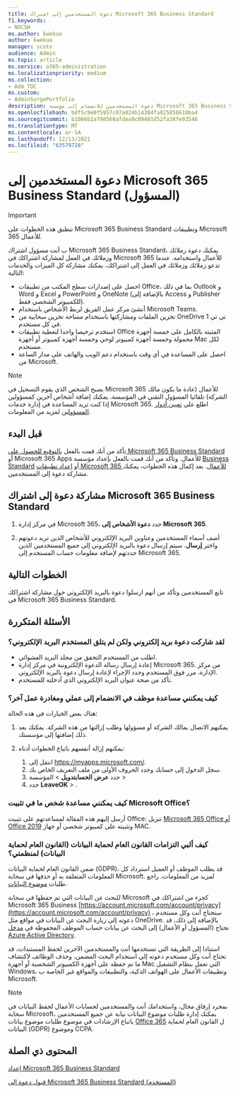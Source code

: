```yaml
---
title: دعوة المستخدمين إلى اشتراك Microsoft 365 Business Standard
f1.keywords:
- NOCSH
ms.author: kwekua
author: kwekua
manager: scotv
audience: Admin
ms.topic: article
ms.service: o365-administration
ms.localizationpriority: medium
ms.collection:
- Adm_TOC
ms.custom:
- AdminSurgePortfolio
description: دعوة المستخدمين للانضمام إلى مؤسسة Microsoft 365 Business Standard
ms.openlocfilehash: bdf5c9e0f5957c07a024b14384fa825858618ba4
ms.sourcegitcommit: b1066b2a798568afdea9c09401d52fa38fe93546
ms.translationtype: MT
ms.contentlocale: ar-SA
ms.lasthandoff: 12/13/2021
ms.locfileid: "63579728"
---
```

# <a name="invite-users-to-microsoft-365-business-standard-admin"></a>دعوة المستخدمين إلى Microsoft 365 Business Standard (المسؤول)

> [!IMPORTANT]
> تنطبق هذه الخطوات على Microsoft 365 Business Standard وتطبيقات Microsoft 365 للأعمال.

ب أنت مسؤول اشتراك Microsoft 365 Business Standard، يمكنك دعوة زملائك وزملائك في العمل لمشاركة اشتراكك في Microsoft 365 للأعمال واستخدامه. عندما تدعو زملائك وزملائك في العمل إلى اشتراكك، يمكنك مشاركة كل الميزات والخدمات التالية:

- احصل على إصدارات سطح المكتب من تطبيقات Office، بما في ذلك Outlook و Word و Excel و PowerPoint و OneNote (بالإضافة إلى Access و Publisher للكمبيوتر الشخصي فقط).
- أنشئ مركز عمل الفريق لربط الأشخاص باستخدام Microsoft Teams.
- تخزين الملفات ومشاركتها باستخدام مساحة تخزين سحابية من OneDrive 1 تي تي في كل مستخدم.
- استخدم ترخيصا واحدا لتغطية تطبيقات Office المثبتة بالكامل على خمسة أجهزة محمولة وخمسة أجهزة كمبيوتر لوحي وخمسة أجهزة كمبيوتر أو أجهزة Mac لكل مستخدم.
- احصل على المساعدة في أي وقت باستخدام دعم الويب والهاتف على مدار الساعة من Microsoft.

> [!Note]
> يصبح الشخص الذي يقوم التسجيل في Microsoft 365 للأعمال (عادة ما يكون مالك الشركة) تلقائيا المسؤول التقني في المؤسسة. يمكنك إضافة أشخاص آخرين كمسؤولين إذا كنت تريد المساعدة في إدارة خدمات Microsoft 365. اطلع على [تعيين أدوار المسؤولين](../add-users/assign-admin-roles.md) لمزيد من المعلومات.

## <a name="before-you-begin"></a>قبل البدء

تأكد من أنك قمت بالفعل [بالتوقيع للحصول على Microsoft 365 Business Standard](signup-business-standard.md) أو Microsoft 365 Apps للأعمال. وتأكد من أنك قمت بالفعل بإعداد مؤسسة [Business Standard](../setup/setup-business-standard.md) أو [إعداد تطبيقات Microsoft 365 للأعمال](../setup/setup-apps-for-business.md). بعد إكمال هذه الخطوات، يمكنك مشاركة دعوة إلى المستخدمين.

## <a name="share-an-invitation-to-a-microsoft-365-business-standard-subscription"></a>مشاركة دعوة إلى اشتراك Microsoft 365 Business Standard

1. في مركز إدارة Microsoft 365، حدد **دعوة الأشخاص إلى Microsoft 365**.

2. أضف أسماء المستخدمين وعناوين البريد الإلكتروني للأشخاص الذين تريد دعوتهم واختر **إرسال**. سيتم إرسال دعوة بالبريد الإلكتروني إلى جميع المستخدمين الذين حددتهم لإضافة معلومات حساب المستخدم إلى Microsoft 365.

## <a name="next-steps"></a>الخطوات التالية

تابع المستخدمين وتأكد من أنهم ارسلوا دعوة بالبريد الإلكتروني حول مشاركة اشتراكك في Microsoft 365 Business Standard.

## <a name="frequently-asked-questions"></a>الأسئلة المتكررة

### <a name="i-shared-an-email-invite-but-the-user-didnt-receive-the-email"></a>لقد شاركت دعوة بريد إلكتروني ولكن لم يتلق المستخدم البريد الإلكتروني؟

- اطلب من المستخدم التحقق من مجلد البريد العشوائي.
- إعادة إرسال رسالة الدعوة الإلكترونية في مركز إدارة Microsoft 365. من مركز الإدارة، مرر فوق المستخدم وحدد الإجراء لإعادة إرسال دعوة بالبريد الإلكتروني.
- تأكد من صحة عنوان البريد الإلكتروني الذي أدخلته للمستخدم.

### <a name="how-can-i-help-an-employee-join-my-business-and-leave-another-business"></a>كيف يمكنني مساعدة موظف في الانضمام إلى عملي ومغادرة عمل آخر؟

هناك بعض الخيارات في هذه الحالة:  

1. يمكنهم الاتصال بمالك الشركة أو مسؤولها وطلب إزالتها من هذه الشركة. يمكنك بعد ذلك إضافتها إلى مؤسستك.  

2. يمكنهم إزالة أنفسهم باتباع الخطوات أدناه:

    1. انتقل إلى https://myapps.microsoft.com/.
    2. سجل الدخول إلى حسابك وحدد الحروف الأولى من ملف التعريف الخاص بك.
    3.  حدد **عرض** **الحسابتدويل** >  المؤسسة  > 
    4. حدد **LeaveOK** > .

### <a name="how-do-i-help-someone-install-microsoft-office"></a>كيف يمكنني مساعدة شخص ما في تثبيت Microsoft Office؟

أرسل إليهم هذه المقالة لمساعدتهم على تثبيت Office: تنزيل [Microsoft 365 Office أو Office 2019](https://support.microsoft.com/office/download-and-install-or-reinstall-microsoft-365-or-office-2019-on-a-pc-or-mac-4414eaaf-0478-48be-9c42-23adc4716658) وتثبيته على كمبيوتر شخصي أو جهاز MAC.

### <a name="how-do-i-meet-common-gdpr-general-data-protection-regulation-obligations-for-my-organization"></a>كيف ألبي التزامات القانون العام لحماية البيانات (القانون العام لحماية البيانات) لمنظمتي؟

ضمن القانون العام لحماية البيانات (GDPR)، قد يطلب الموظف أو العميل استرداد كل المعلومات المتعلقة به أو حذفها في سحابة Microsoft. لمزيد من المعلومات، راجع طلبات [موضوع البيانات](/compliance/regulatory/gdpr-data-subject-requests).

للبحث عن البيانات التي تم حفظها في سحابة Microsoft كجزء من اشتراكك في Microsoft 365 Business [https://account.microsoft.com/account/privacy](https://account.microsoft.com/account/privacy) ، ستحتاج أنت وكل مستخدم دعوته إلى زيارة البحث عن البيانات في مواقع مثل OneDrive.  بالإضافة إلى ذلك، قد تحتاج (المسؤول أو الأعمال) إلى البحث عن بيانات حساب الموظف المحفوظة في [مدخل Azure Active Directory](/compliance/regulatory/gdpr-dsr-office365).

استنادا إلى الطريقة التي تستخدمها أنت والمستخدمين الآخرين لحفظ المستندات، قد تحتاج أنت وكل مستخدم دعوته إلى استخدام البحث المضمن، وحذف الوظائف لاكتشاف ما تم حفظه على أجهزة الكمبيوتر الشخصية أو أجهزة Mac التي تعمل بنظام التشغيل Windows، وتطبيقات الأعمال على الهواتف الذكية، والتطبيقات والمواقع غير الخاصة ب Microsoft.

> [!NOTE]
> بمجرد إرفاق مجال، واستخدامك أنت والمستخدمين لحسابات الأعمال لحفظ البيانات في سحابة Microsoft، يمكنك إدارة طلبات موضوع البيانات نيابة عن جميع المستخدمين باتباع الإرشادات في موضوع طلبات موضوع بيانات [Office 365](/compliance/regulatory/gdpr-dsr-office365) ل القانون العام لحماية البيانات (GDPR) وموضوع CCPA.

## <a name="related-content"></a>المحتوى ذي الصلة

[إعداد Microsoft 365 Business Standard](../setup/setup-business-standard.md)

[قبول دعوة إلى Microsoft 365 Business Standard (المستخدم)](user-invite-business-standard.md)
